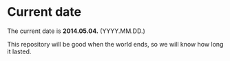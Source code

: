 # Current date

The current date is **2014.05.04.** (YYYY.MM.DD.)

This repository will be good when the world ends, so we will know how long it lasted.